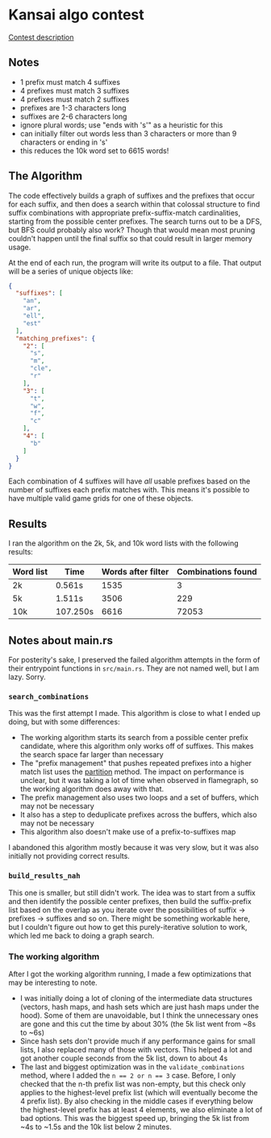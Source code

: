 # Kansai algo contest

[Contest description](https://docs.google.com/document/d/1_8gVOE6tU7chN40PgAPCEdZFAI5Zr6lPxqK88lYttKY/edit)

## Notes

- 1 prefix must match 4 suffixes
- 4 prefixes must match 3 suffixes
- 4 prefixes must match 2 suffixes
- prefixes are 1-3 characters long
- suffixes are 2-6 characters long
- ignore plural words; use "ends with 's'" as a heuristic for this
- can initially filter out words less than 3 characters or more than 9
  characters or ending in 's'
- this reduces the 10k word set to 6615 words!

## The Algorithm

The code effectively builds a graph of suffixes and the prefixes that occur for each suffix, and
then does a search within that colossal structure to find suffix combinations with appropriate
prefix-suffix-match cardinalities, starting from the possible center prefixes. The search turns
out to be a DFS, but BFS could probably also work? Though that would mean most pruning couldn't
happen until the final suffix so that could result in larger memory usage.

At the end of each run, the program will write its output to a file. That output will be a series
of unique objects like:

```json
{
  "suffixes": [
    "an",
    "ar",
    "ell",
    "est"
  ],
  "matching_prefixes": {
    "2": [
      "s",
      "m",
      "cle",
      "r"
    ],
    "3": [
      "t",
      "w",
      "f",
      "c"
    ],
    "4": [
      "b"
    ]
  }
}
```

Each combination of 4 suffixes will have _all_ usable prefixes based on the number of suffixes
each prefix matches with. This means it's possible to have multiple valid game grids for one of
these objects.

## Results

I ran the algorithm on the 2k, 5k, and 10k word lists with the following results:

| Word list | Time      | Words after filter | Combinations found |
------------|-----------|--------------------|--------------------|
| 2k        | 0.561s    | 1535               | 3                  |
| 5k        | 1.511s    | 3506               | 229                |
| 10k       | 107.250s  | 6616               | 72053              |

## Notes about main.rs

For posterity's sake, I preserved the failed algorithm attempts in the form of their entrypoint
functions in `src/main.rs`. They are not named well, but I am lazy. Sorry.

### `search_combinations`

This was the first attempt I made. This algorithm is close to what I ended up doing, but with some
differences:

- The working algorithm starts its search from a possible center prefix candidate, where this
  algorithm only works off of suffixes. This makes the search space far larger than necessary
- The "prefix management" that pushes repeated prefixes into a higher match list uses the
  [partition](https://doc.rust-lang.org/std/iter/trait.Iterator.html#method.partition)
  method. The impact on performance is unclear, but it was taking a lot of time when observed
  in flamegraph, so the working algorithm does away with that.
- The prefix management also uses two loops and a set of buffers, which may not be necessary
- It also has a step to deduplicate prefixes across the buffers, which also may not be necessary
- This algorithm also doesn't make use of a prefix-to-suffixes map

I abandoned this algorithm mostly because it was very slow, but it was also initially not
providing correct results.

### `build_results_nah`

This one is smaller, but still didn't work. The idea was to start from a suffix and then identify
the possible center prefixes, then build the suffix-prefix list based on the overlap as you
iterate over the possibilities of suffix -> prefixes -> suffixes and so on. There might be
something workable here, but I couldn't figure out how to get this purely-iterative solution
to work, which led me back to doing a graph search.

### The working algorithm

After I got the working algorithm running, I made a few optimizations that may be interesting
to note.

- I was initially doing a lot of cloning of the intermediate data structures (vectors,
  hash maps, and hash sets which are just hash maps under the hood). Some of them are
  unavoidable, but I think the unnecessary ones are gone and this cut the time by about
  30% (the 5k list went from ~8s to ~6s)
- Since hash sets don't provide much if any performance gains for small lists, I also
  replaced many of those with vectors. This helped a lot and got another couple seconds
  from the 5k list, down to about 4s
- The last and biggest optimization was in the `validate_combinations` method, where I
  added the `n == 2 or n == 3` case. Before, I only checked that the n-th prefix list
  was non-empty, but this check only applies to the highest-level prefix list (which will
  eventually become the 4 prefix list). By also checking in the middle cases if everything
  below the highest-level prefix has at least 4 elements, we also eliminate a lot of bad
  options. This was the biggest speed up, bringing the 5k list from ~4s to ~1.5s and the
  10k list below 2 minutes.
